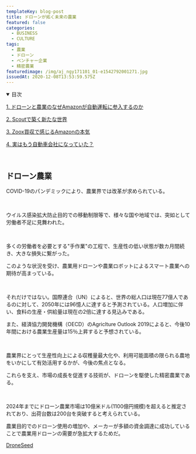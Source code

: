 ```yaml
---
templateKey: blog-post
title: ドローンが拓く未来の農業
featured: false
categories:
  - BUSINESS
  - CULTURE
tags:
  - 農業
  - ドローン
  - ベンチャー企業
  - 精密農業
featuredimage: /img/aj_ngy171101_01-e1542792001271.jpg
issuedAt: 2020-12-08T13:53:59.575Z
---
```

<details open><summary>目次</summary>

[1. ドローンと農業のなぜAmazonが自動運転に参入するのか](#001)

[2. Scoutで築く新たな世界](#002)

[3. Zoox買収で感じるAmazonの本気](#003)

[4. 実はもう自動車会社になっていた？](#004)

</details>

<br>

<div id="001">

## ドローン農業

COVID-19のパンデミックにより、農業界では改革が求められている。

<br>

ウイルス感染拡大防止目的での移動制限等で、様々な国や地域では、突如として労働者不足に見舞われた。

<br>

多くの労働者を必要とする"手作業"の工程で、生産性の低い状態が数カ月間続き、大きな損失に繋がった。

このような状況を受け、農業用ドローンや農業ロボットによるスマート農業への期待が高まっている。

<br>

それだけではない。国際連合（UN）によると、世界の総人口は現在77億人であるのに対して、2050年には96憶人に達すると予測されている。人口増加に伴い、食料の生産・供給量は現在の2倍に達する見込みである。

また、経済協力開発機構（OECD）のAgriclture Outlook 2019によると、今後10年間における農業生産量は15％上昇すると予想されている。

<br>

農業界にとって生産性向上による収穫量最大化や、利用可能面積の限られる農地をいかにして有効活用するかが、今後の焦点となる。

これらを支え、市場の成長を促進する技術が、ドローンを駆使した精密農業である。

<br>

2024年までにドローン農業市場は10億米ドル(1100億円規模)を超えると推定されており、出荷台数は200台を突破すると考えられている。

農業目的でのドローン使用の増加や、メーカーが多額の資金調達に成功していることで農業用ドローンの需要が急拡大するためだ。

[DroneSeed](https://www.droneseed.com/)